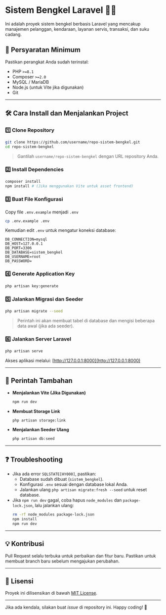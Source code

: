 

# **Sistem Bengkel Laravel** 🚗🔧

Ini adalah proyek sistem bengkel berbasis Laravel yang mencakup manajemen pelanggan, kendaraan, layanan servis, transaksi, dan suku cadang.

## **📌 Persyaratan Minimum**
Pastikan perangkat Anda sudah terinstal:  
- PHP `>=8.1`  
- Composer `>=2.0`  
- MySQL / MariaDB  
- Node.js (untuk Vite jika digunakan)  
- Git  

---

## **🛠️ Cara Install dan Menjalankan Project**
### **1️⃣ Clone Repository**
```sh
git clone https://github.com/username/repo-sistem-bengkel.git
cd repo-sistem-bengkel
```
> Gantilah `username/repo-sistem-bengkel` dengan URL repository Anda.

### **2️⃣ Install Dependencies**
```sh
composer install
npm install # (Jika menggunakan Vite untuk asset frontend)
```

### **3️⃣ Buat File Konfigurasi**
Copy file `.env.example` menjadi `.env`
```sh
cp .env.example .env
```
Kemudian edit `.env` untuk mengatur koneksi database:
```
DB_CONNECTION=mysql
DB_HOST=127.0.0.1
DB_PORT=3306
DB_DATABASE=sistem_bengkel
DB_USERNAME=root
DB_PASSWORD=
```

### **4️⃣ Generate Application Key**
```sh
php artisan key:generate
```

### **5️⃣ Jalankan Migrasi dan Seeder**
```sh
php artisan migrate --seed
```
> Perintah ini akan membuat tabel di database dan mengisi beberapa data awal (jika ada seeder).

### **6️⃣ Jalankan Server Laravel**
```sh
php artisan serve
```
Akses aplikasi melalui: [http://127.0.0.1:8000](http://127.0.0.1:8000)

---

## **🚀 Perintah Tambahan**
- **Menjalankan Vite (Jika Digunakan)**
  ```sh
  npm run dev
  ```
- **Membuat Storage Link**
  ```sh
  php artisan storage:link
  ```
- **Menjalankan Seeder Ulang**
  ```sh
  php artisan db:seed
  ```

---

## **❓ Troubleshooting**
- Jika ada error `SQLSTATE[HY000]`, pastikan:
  - Database sudah dibuat (`sistem_bengkel`).
  - Konfigurasi `.env` sesuai dengan database lokal Anda.
  - Jalankan ulang `php artisan migrate:fresh --seed` untuk reset database.
- Jika `npm run dev` gagal, coba hapus `node_modules` dan `package-lock.json`, lalu jalankan ulang:
  ```sh
  rm -rf node_modules package-lock.json
  npm install
  npm run dev
  ```

---

## **💡 Kontribusi**
Pull Request selalu terbuka untuk perbaikan dan fitur baru. Pastikan untuk membuat branch baru sebelum mengajukan perubahan.

---

## **📜 Lisensi**
Proyek ini dilisensikan di bawah [MIT License](LICENSE).

---

Jika ada kendala, silakan buat *issue* di repository ini. Happy coding! 🚀

